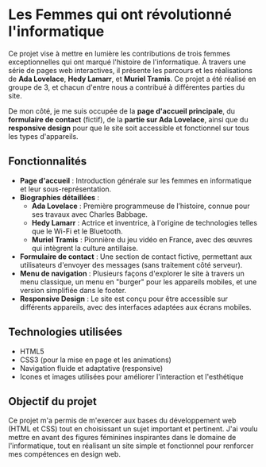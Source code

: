 # Les Femmes qui ont révolutionné l'informatique

Ce projet vise à mettre en lumière les contributions de trois femmes exceptionnelles qui ont marqué l'histoire de l'informatique. À travers une série de pages web interactives, il présente les parcours et les réalisations de **Ada Lovelace**, **Hedy Lamarr**, et **Muriel Tramis**. Ce projet a été réalisé en groupe de 3, et chacun d'entre nous a contribué à différentes parties du site. 

De mon côté, je me suis occupée de la **page d'accueil principale**, du **formulaire de contact** (fictif), de la **partie sur Ada Lovelace**, ainsi que du **responsive design** pour que le site soit accessible et fonctionnel sur tous les types d'appareils.

## Fonctionnalités

- **Page d'accueil** : Introduction générale sur les femmes en informatique et leur sous-représentation.
- **Biographies détaillées** :
  - **Ada Lovelace** : Première programmeuse de l’histoire, connue pour ses travaux avec Charles Babbage.
  - **Hedy Lamarr** : Actrice et inventrice, à l'origine de technologies telles que le Wi-Fi et le Bluetooth.
  - **Muriel Tramis** : Pionnière du jeu vidéo en France, avec des œuvres qui intègrent la culture antillaise.
- **Formulaire de contact** : Une section de contact fictive, permettant aux utilisateurs d'envoyer des messages (sans traitement côté serveur).
- **Menu de navigation** : Plusieurs façons d'explorer le site à travers un menu classique, un menu en "burger" pour les appareils mobiles, et une version simplifiée dans le footer.
- **Responsive Design** : Le site est conçu pour être accessible sur différents appareils, avec des interfaces adaptées aux écrans mobiles.

## Technologies utilisées

- HTML5
- CSS3 (pour la mise en page et les animations)
- Navigation fluide et adaptative (responsive)
- Icones et images utilisées pour améliorer l'interaction et l'esthétique

## Objectif du projet

Ce projet m'a permis de m'exercer aux bases du développement web (HTML et CSS) tout en choisissant un sujet important et pertinent. J'ai voulu mettre en avant des figures féminines inspirantes dans le domaine de l'informatique, tout en réalisant un site simple et fonctionnel pour renforcer mes compétences en design web.
